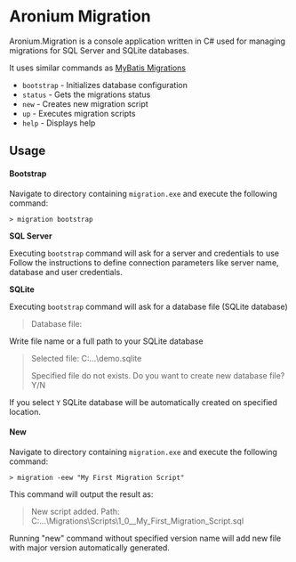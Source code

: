 # Aronium Migration

Aronium.Migration is a console application written in C# used for managing migrations for SQL Server and SQLite databases.

It uses similar commands as [MyBatis Migrations](http://www.mybatis.org/migrations/)

 * `bootstrap` - Initializes database configuration
 * `status` - Gets the migrations status
 * `new` - Creates new migration script
 * `up` - Executes migration scripts 
 * `help` - Displays help

## Usage

#### Bootstrap
Navigate to directory containing `migration.exe` and execute the following command:
```
> migration bootstrap
```
**SQL Server**

Executing `bootstrap` command will ask for a server and credentials to use
Follow the instructions to define connection parameters like server name, database and user credentials.

**SQLite**

Executing `bootstrap` command will ask for a database file (SQLite database)

> Database file:

Write file name or a full path to your SQLite database
> Selected file: C:\...\demo.sqlite
> 
> Specified file do not exists. Do you want to create new database file? Y/N

If you select `Y` SQLite database will be automatically created on specified location.

#### New
Navigate to directory containing `migration.exe` and execute the following command:
```
> migration -eew "My First Migration Script"
```
This command will output the result as:
> New script added. Path: C:\...\Migrations\Scripts\1_0__My_First_Migration_Script.sql

Running "new" command without specified version name will add new file with major version automatically generated.
